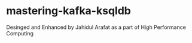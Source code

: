 # mastering-kafka-ksqldb
Desinged and Enhanced by Jahidul Arafat as a part of High Performance Computing
